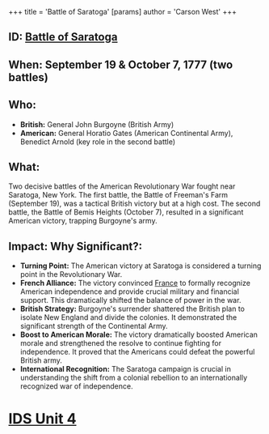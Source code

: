 +++
 title = 'Battle of Saratoga'
[params]
	author = 'Carson West'
+++
## ID: [Battle of Saratoga](./../battle-of-saratoga/) 
## When: September 19 & October 7, 1777 (two battles)

## Who:
* **British:** General John Burgoyne (British Army)
* **American:**  General Horatio Gates (American Continental Army), Benedict Arnold (key role in the second battle)

## What:
Two decisive battles of the American Revolutionary War fought near Saratoga, New York.  The first battle, the Battle of Freeman's Farm (September 19), was a tactical British victory but at a high cost. The second battle, the Battle of Bemis Heights (October 7), resulted in a significant American victory, trapping Burgoyne's army.

## Impact: Why Significant?:

* **Turning Point:** The American victory at Saratoga is considered a turning point in the Revolutionary War.
* **French Alliance:**  The victory convinced [France](./../france/) to formally recognize American independence and provide crucial military and financial support. This dramatically shifted the balance of power in the war.
* **British Strategy:** Burgoyne's surrender shattered the British plan to isolate New England and divide the colonies.  It demonstrated the significant strength of the Continental Army.
* **Boost to American Morale:** The victory dramatically boosted American morale and strengthened the resolve to continue fighting for independence.  It proved that the Americans could defeat the powerful British army.
* **International Recognition:** The Saratoga campaign is crucial in understanding the shift from a colonial rebellion to an internationally recognized war of independence.


# [IDS Unit 4](./../ids-unit-4/)
